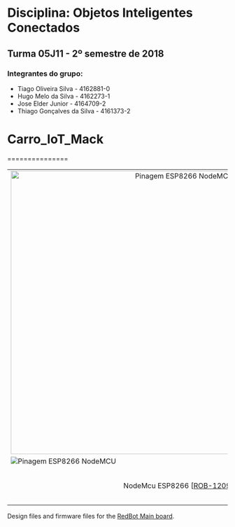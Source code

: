 # Disciplina: Objetos Inteligentes Conectados
## Turma 05J11 - 2º semestre de 2018

### Integrantes do grupo:

* Tiago Oliveira Silva      - 4162881-0
* Hugo Melo da Silva        - 4162273-1
* Jose Elder Junior         - 4164709-2
* Thiago Gonçalves da Silva - 4161373-2

# Carro_IoT_Mack
===============

<table class="table table-hover table-striped table-bordered">
  <tr align="center">
   <td> <img class=" aligncenter wp-image-5141" title="Pinagem NodeMCU" src="https://c.76.my/Malaysia/nodemcu-motor-shield-board-l293d-esp8266-nodemcu-v2-npstore-1706-05-NPSTORE@1.jpg" alt="Pinagem ESP8266 NodeMCU" width="777" height="648">
    </td>  
    </td>
   <td>  
  <img class=" aligncenter wp-image-5141" title="MotorShield NodeMcu" src="https://http2.mlstatic.com/motor-shield-l293-arduino-carro-robo-para-nodemcu-D_NQ_NP_759725-MLB25496650854_042017-F.jpg" alt="Pinagem ESP8266 NodeMCU">
</td>  
<tr>
  <td colspan="2">
     <img class=" aligncenter wp-image-5141" title="MotorShield NodeMcu" src="https://c.76.my/Malaysia/nodemcu-motor-shield-board-l293d-esp8266-nodemcu-v2-npstore-1706-05-NPSTORE@1.jpg" alt="Pinagem ESP8266 NodeMCU">
  </td>
  </tr>
    </tr>
  <tr align="center">
    <td>NodeMcu ESP8266 [<a href="https://www.sparkfun.com/products/12097">ROB-12097</a>]</td>
    <td>MotorShield NodeMCU [<a href="https://www.sparkfun.com/products/12649">ROB-12649</a>]</td>
  </tr>
</table>

Design files and firmware files for the [RedBot Main board](https://www.sparkfun.com/products/11622).
